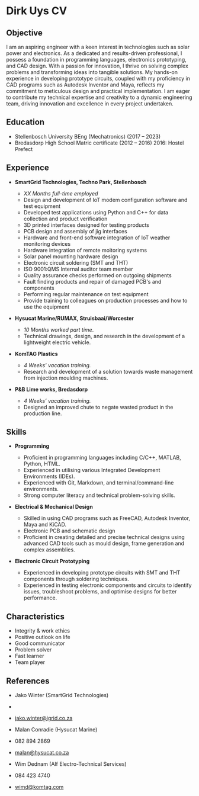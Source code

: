 # Dirk Uys CV

## Objective

I am an aspiring engineer with a keen interest in technologies such as solar power and electronics. 
As a dedicated and results-driven professional, I possess a foundation in programming languages, electronics prototyping, and CAD design. 
With a passion for innovation, I thrive on solving complex problems and transforming ideas into tangible solutions. 
My hands-on experience in developing prototype circuits, coupled with my proficiency in CAD programs such as Autodesk Inventor and Maya, reflects my commitment to meticulous design and practical implementation. 
I am eager to contribute my technical expertise and creativity to a dynamic engineering team, driving innovation and excellence in every project undertaken. 

## Education

* Stellenbosch University BEng (Mechatronics) (2017 – 2023)
* Bredasdorp High School Matric certificate (2012 – 2016) 
  2016: Hostel Prefect

## Experience

* **SmartGrid Technologies, Techno Park, Stellenbosch**
   * _XX Months full-time employed_
   * Design and development of IoT modem configuration software and test equipment
   * Developed test applications using Python and C++ for data collection and product verification
   * 3D printed interfaces designed for testing products
   * PCB design and assembly of jig interfaces
   * Hardware and front-end software integration of IoT weather monitoring devices
   * Hardware integration of remote moitoring systems
   * Solar panel mounting hardware design
   * Electronic circuit soldering (SMT and THT)
   * ISO 9001:QMS Internal auditor team member
   * Quality assurance checks performed on outgoing shipments
   * Fault finding products and repair of damaged PCB's and components
   * Performing regular maintenance on test equipment
   * Provide training to colleagues on production processes and how to use the equipment

* **Hysucat Marine/RUMAX, Struisbaai/Worcester**
    * _10 Months worked part time_.
    * Technical drawings, design, and research in the development of a lightweight electric vehicle.
 
* **KomTAG Plastics**
    * _4 Weeks' vacation training._
    * Research and development of a solution towards waste management from injection moulding machines.
 
* **P&B Lime works, Bredasdorp**
    * _4 Weeks’ vacation training._
    * Designed an improved chute to negate wasted product in the production line.
 
## Skills

* **Programming**
    * Proficient in programming languages including C/C++, MATLAB, Python, HTML.
    * Experienced in utilising various Integrated Development Environments (IDEs).
    * Experienced with Git, Markdown, and terminal/command-line environments.
    * Strong computer literacy and technical problem-solving skills.
 
* **Electrical & Mechanical Design**
    * Skilled in using CAD programs such as FreeCAD, Autodesk Inventor, Maya and KiCAD.
    * Electronic PCB and schematic design
    * Proficient in creating detailed and precise technical designs using advanced CAD tools such as mould design,
      frame generation and complex assemblies.

* **Electronic Circuit Prototyping**
    * Experienced in developing prototype circuits with SMT and THT components through soldering techniques.
    * Experienced in testing electronic components and circuits to identify issues, troubleshoot problems,
      and optimise designs for better performance.

## Characteristics

* Integrity & work ethics
* Positive outlook on life
* Good communicator
* Problem solver
* Fast learner
* Team player

## References

* Jako Winter (SmartGrid Technologies)
* 
* jako.winter@igrid.co.za

* Malan Conradie (Hysucat Marine) 
* 082 894 2869 
* malan@hysucat.co.za

* Wim Dednam (Alf Electro-Technical Services) 
* 084 423 4740
* wimd@komtag.com


